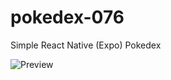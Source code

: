 # pokedex-076
Simple React Native (Expo) Pokedex

![Preview](https://i.imgur.com/2ybcxSQl.png "Preview")
